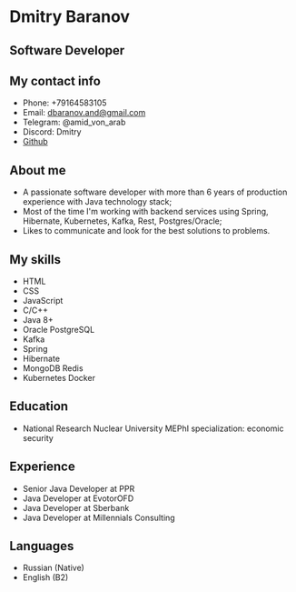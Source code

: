 # Dmitry Baranov

## Software Developer

## My contact info
* Phone: +79164583105
* Email: dbaranov.and@gmail.com
* Telegram: @amid_von_arab
* Discord: Dmitry
* [Github](https://github.com/dmitry-baranov)

## About me
- A passionate software developer with more than 6 years of production experience with Java technology stack;
- Most of the time I'm working with backend services using Spring, Hibernate, Kubernetes, Kafka, Rest, Postgres/Oracle;
- Likes to communicate and look for the best solutions to problems.

## My skills
* HTML
* CSS
* JavaScript
* C/C++
* Java 8+
* Oracle PostgreSQL
* Kafka
* Spring
* Hibernate
* MongoDB Redis
* Kubernetes Docker

## Education
* National Research Nuclear University MEPhI specialization: economic security

## Experience
* Senior Java Developer at PPR
* Java Developer at EvotorOFD
* Java Developer at Sberbank
* Java Developer at Millennials Consulting

## Languages
* Russian (Native)
* English (B2)